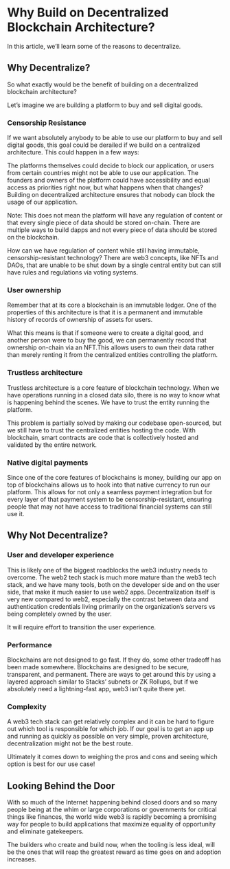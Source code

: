 # Why Build on Decentralized Blockchain Architecture?
In this article, we’ll learn some of the reasons to decentralize.

## Why Decentralize?
So what exactly would be the benefit of building on a decentralized blockchain architecture?

Let’s imagine we are building a platform to buy and sell digital goods.

### Censorship Resistance
If we want absolutely anybody to be able to use our platform to buy and sell digital goods, this goal could be derailed if we build on a centralized architecture.
This could happen in a few ways:

The platforms themselves could decide to block our application, or users from certain countries might not be able to use our application.
The founders and owners of the platform could have accessibility and equal access as priorities right now, but what happens when that changes?
Building on decentralized architecture ensures that nobody can block the usage of our application.

Note: This does not mean the platform will have any regulation of content or that every single piece of data should be stored on-chain.
There are multiple ways to build dapps and not every piece of data should be stored on the blockchain.

How can we have regulation of content while still having immutable, censorship-resistant technology? There are web3 concepts, like NFTs and DAOs,
that are unable to be shut down by a single central entity but can still have rules and regulations via voting systems.

### User ownership
Remember that at its core a blockchain is an immutable ledger. One of the properties of this architecture is that it is a permanent and immutable
history of records of ownership of assets for users.

What this means is that if someone were to create a digital good, and another person were to buy the good, we can permanently record that
ownership on-chain via an NFT.This allows users to own their data rather than merely renting it from the centralized entities controlling the platform.

### Trustless architecture
Trustless architecture is a core feature of blockchain technology. When we have operations running in a closed data silo, there is no way to know what is
happening behind the scenes. We have to trust the entity running the platform.

This problem is partially solved by making our codebase open-sourced, but we still have to trust the centralized entities hosting the code. With blockchain,
smart contracts are code that is collectively hosted and validated by the entire network.

### Native digital payments
Since one of the core features of blockchains is money, building our app on top of blockchains allows us to hook into that native currency to run our platform.
This allows for not only a seamless payment integration but for every layer of that payment system to be censorship-resistant,
ensuring people that may not have access to traditional financial systems can still use it.

## Why Not Decentralize?

### User and developer experience
This is likely one of the biggest roadblocks the web3 industry needs to overcome. The web2 tech stack is much more mature than the web3 tech stack,
and we have many tools, both on the developer side and on the user side, that make it much easier to use web2 apps. Decentralization itself is very new compared to
web2, especially the contrast between data and authentication credentials living primarily on the organization’s servers vs being completely owned by the user.

It will require effort to transition the user experience.

### Performance
Blockchains are not designed to go fast. If they do, some other tradeoff has been made somewhere. Blockchains are designed to be secure, transparent, and permanent.
There are ways to get around this by using a layered approach similar to Stacks’ subnets or ZK Rollups, but if we absolutely need a lightning-fast app,
web3 isn’t quite there yet.

### Complexity
A web3 tech stack can get relatively complex and it can be hard to figure out which tool is responsible for which job.
If our goal is to get an app up and running as quickly as possible on very simple, proven architecture, decentralization might not be the best route.

Ultimately it comes down to weighing the pros and cons and seeing which option is best for our use case!

## Looking Behind the Door
With so much of the Internet happening behind closed doors and so many people being at the whim or large corporations or governments for critical things like finances,
the world wide web3 is rapidly becoming a promising way for people to build applications that maximize equality of opportunity and eliminate gatekeepers.

The builders who create and build now, when the tooling is less ideal, will be the ones that will reap the greatest reward as time goes on and adoption increases.
